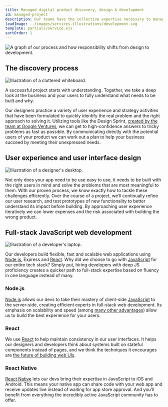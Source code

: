 ```yaml
---
title: Managed digital product discovery, design & development
id: managed-project
description: Our teams have the collective expertise necessary to manage, build and ship great products for web and mobile. Whether you’re getting your first app out the door or you need an outside team’s perspective and focus, our people have a track record of delivering great work efficiently.
leadImage: ../images/services-illustrations/development.svg
template: partials/service.ejs
sortOrder: 1
---
```


<div class="process-graph-container">
  <picture>
    <source media="(min-width: 700px)" srcset="../../images/services-illustrations/process-graph-wide.svg">
    <img src="../../images/services-illustrations/process-graph-narrow.svg" alt="A graph of our process and how responsibility shifts from design to development.">
  </picture>
</div>

<h2>The discovery process</h2>

<div class="services--container-image right">
  <img src="../../images/services-illustrations/discovery.svg" alt="Illustration of a cluttered whiteboard." />
</div>

<p>A successful project starts with understanding. Together, we take a deep look at the business and your users to fully understand what needs to be built and why.</p>

<p>Our designers practice a variety of user experience and strategy activities that have been formulated to quickly identify the real problem and the right approach to solving it. Utilizing tools like the Design Sprint, <a href="http://www.gv.com/sprint/">created by the team at Google Ventures</a>, we can get to high-confidence answers to tricky problems as fast as possible. By communicating directly with the potential users of your product we can work out a plan to help your business succeed by meeting their unexpressed needs.</p>

<h2>User experience and user interface design</h2>

<div class="services--container-image right">
  <img src="../../images/services-illustrations/design.svg" alt="Illustration of a designer's desktop." />
</div>

<p>Not only does your app need to be use easy to use, it needs to be built with the right users in mind and solve the problems that are most meaningful to them. With our proven process, we know exactly how to tackle these challenges efficiently. Over the course of a project, we’ll continually refine our user research, and test prototypes of new functionality to better understand its impact before building. By approaching user experience iteratively we can lower expenses and the risk associated with building the wrong product.</p>

<h2>Full-stack JavaScript web development</h2>

<div class="services--container-image right">
  <img src="../../images/services-illustrations/development.svg" alt="Illustration of a developer's laptop." />
</div>

<p>Our developers build flexible, fast and scalable web applications using <a href="/technologies/node/">Node.js</a>, Express and <a href="/technologies/react/">React</a>. Why did we choose to go with <a href="/technologies/javascript/">JavaScript</a> for our entire tech stack? Simply put, hiring developers with deep JS proficiency creates a quicker path to full-stack expertise based on fluency in one language instead of many.</p>

<h3>Node.js</h3>

<p><a href="/technologies/node/">Node.js</a> allows our devs to take their mastery of client-side <a href="/technologies/javascript/">JavaScript</a> to the server-side, creating efficient experts in full-stack web development. Its emphasis on scalability and speed (among <a href="http://blog.modulus.io/top-10-reasons-to-use-node">many other advantages</a>) allow us to build the best experience for your users.</p>

<h3>React</h3>

<p>We use <a href="/technologies/react/">React</a> to help maintain consistency in our user interfaces. It helps our designers and developers think about systems built on stateful components instead of pages, and we think the techniques it encourages are <a href="https://facebook.github.io/react/docs/why-react.html">the future of building web UIs</a>.</p>

<h3>React Native</h3>

<p><a href="/technologies/react-native/">React Native</a> lets our devs bring their expertise in JavaScript to iOS and Android. This means your native app can share code with your web app and receive updates live instead of waiting for app store approval. And you’ll benefit from everything the incredibly active JavaScript community has to offer.</p>
